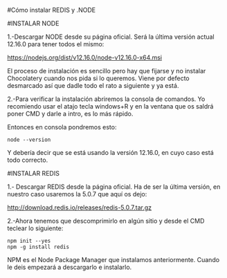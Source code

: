 #Cómo instalar REDIS y .NODE


#INSTALAR NODE

1.-Descargar NODE desde su página oficial. Será la última versión actual 12.16.0 para tener todos el mismo:

https://nodejs.org/dist/v12.16.0/node-v12.16.0-x64.msi

El proceso de instalación es sencillo pero hay que fijarse y no instalar Chocolatery cuando nos pida si lo queremos. Viene por defecto desmarcado así que dadle todo el rato a siguiente y ya está.

2.-Para verificar la instalación abriremos la consola de comandos. Yo recomiendo usar el atajo tecla windows+R y en la ventana que os saldrá poner CMD y darle a intro, es lo más rápido.

Entonces en consola pondremos esto:

	node --version

Y debería decir que se está usando la versión 12.16.0, en cuyo caso está todo correcto.



#INSTALAR REDIS

1.- Descargar REDIS desde la página oficial. Ha de ser la última versión, en nuestro caso usaremos la 5.0.7 que aquí os dejo:

http://download.redis.io/releases/redis-5.0.7.tar.gz

2.-Ahora tenemos que descomprimirlo en algún sitio y desde el CMD teclear lo siguiente:

	npm init --yes
	npm -g install redis

NPM es el Node Package Manager que instalamos anteriormente. Cuando le deis empezará a descargarlo e instalarlo.
